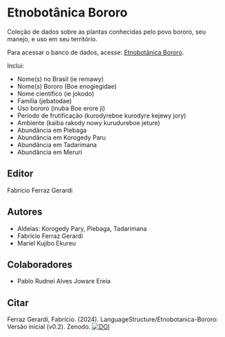 # Etnobotânica Bororo


Coleção de dados sobre as plantas conhecidas pelo povo bororo, seu manejo, e uso em seu território.

Para acessar o banco de dados, acesse: [Etnobotânica Bororo](https://boeenomoto.pythonanywhere.com/etnobotanica/index.html).

Inclui:

+ Nome(s) no Brasil (ie remawy) 
+ Nome(s) Bororo (Boe enogiegidae)
+ Nome científico (ie jokodo)
+ Família (jebatodae)
+ Uso bororo (inuba Boe erore ji)
+ Período de frutificação (kurodyreboe kurodyre kejewy jory)
+ Ambiente (kaiba rakody nowy kurudureboe jeture)
+ Abundância em Piebaga
+ Abundância em  Korogedy Paru
+ Abundância em  Tadarimana
+ Abundância em Meruri

## Editor

Fabrício Ferraz Gerardi

## Autores

+ Aldeias: Korogedy Pary, Piebaga, Tadarimana 
+ Fabrício Ferraz Gerardi
+ Mariel Kujibo Ekureu

## Colaboradores

+ Pablo Rudnei Alves Joware Ereia

## Citar

Ferraz Gerardi, Fabrício. (2024). LanguageStructure/Etnobotanica-Bororo: Versão inicial (v0.2). Zenodo. [![DOI](https://zenodo.org/badge/DOI/10.5281/zenodo.13953064.svg)](https://doi.org/10.5281/zenodo.13953064)



